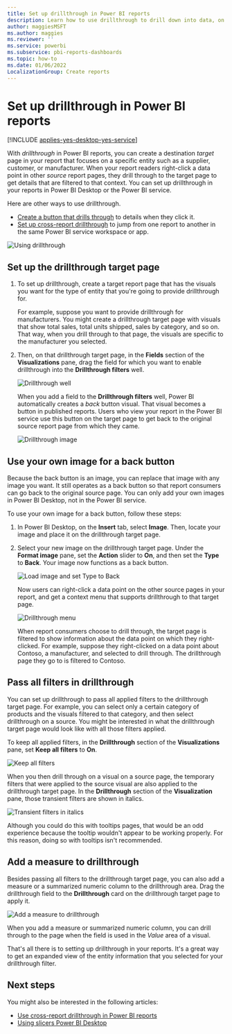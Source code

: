 ```yaml
---
title: Set up drillthrough in Power BI reports
description: Learn how to use drillthrough to drill down into data, on a new report page, in Power BI reports
author: maggiesMSFT
ms.author: maggies
ms.reviewer: ''
ms.service: powerbi
ms.subservice: pbi-reports-dashboards
ms.topic: how-to
ms.date: 01/06/2022
LocalizationGroup: Create reports
---
```

# Set up drillthrough in Power BI reports

[!INCLUDE [applies-yes-desktop-yes-service](../includes/applies-yes-desktop-yes-service.md)]

With *drillthrough* in Power BI reports, you can create a destination *target* page in your report that focuses on a specific entity such as a supplier, customer, or manufacturer. When your report readers right-click a data point in other *source* report pages, they drill through to the target page to get details that are filtered to that context. You can set up drillthrough in your reports in Power BI Desktop or the Power BI service. 

Here are other ways to use drillthrough.

- [Create a button that drills through](desktop-drill-through-buttons.md) to details when they click it.
- [Set up cross-report drillthrough](desktop-cross-report-drill-through.md) to jump from one report to another in the same Power BI service workspace or app.

![Using drillthrough](media/desktop-drillthrough/power-bi-drill-through-right-click.png)

## Set up the drillthrough target page
1. To set up drillthrough, create a target report page that has the visuals you want for the type of entity that you're going to provide drillthrough for. 

    For example, suppose you want to provide drillthrough for manufacturers. You might create a drillthrough target page with visuals that show total sales, total units shipped, sales by category, and so on. That way, when you drill through to that page, the visuals are specific to the manufacturer you selected.

2. Then, on that drillthrough target page, in the **Fields** section of the **Visualizations** pane, drag the field for which you want to enable drillthrough into the **Drillthrough filters** well.

    ![Drillthrough well](media/desktop-drillthrough/drillthrough_02.png)

    When you add a field to the **Drillthrough filters** well, Power BI automatically creates a *back* button visual. That visual becomes a button in published reports. Users who view your report in the Power BI service use this button on the target page to get back to the original source report page from which they came.

    ![Drillthrough image](media/desktop-drillthrough/drillthrough_03.png)

## Use your own image for a back button    
 Because the back button is an image, you can replace that image with any image you want. It still operates as a back button so that report consumers can go back to the original source page. You can only add your own images in Power BI Desktop, not in the Power BI service.

To use your own image for a back button, follow these steps:

1. In Power BI Desktop, on the **Insert** tab, select **Image**. Then, locate your image and place it on the drillthrough target page.

2. Select your new image on the drillthrough target page. Under the **Format image** pane, set the **Action** slider to **On**, and  then set the **Type** to **Back**. Your image now functions as a back button.

    ![Load image and set Type to Back](media/desktop-drillthrough/drillthrough_05.png)

    
     Now users can right-click a data point on the other source pages in your report, and get a context menu that supports drillthrough to that target page. 

    ![Drillthrough menu](media/desktop-drillthrough/drillthrough_04.png)

    When report consumers choose to drill through, the target page is filtered to show information about the data point on which they right-clicked. For example, suppose they right-clicked on a data point about Contoso, a manufacturer, and selected to drill through. The drillthrough page they go to is filtered to Contoso.

## Pass all filters in drillthrough

You can set up drillthrough to pass all applied filters to the drillthrough target page. For example, you can select only a certain category of products and the visuals filtered to that category, and then select drillthrough on a source. You might be interested in what the drillthrough target page would look like with all those filters applied.

To keep all applied filters, in the **Drillthrough** section of the **Visualizations** pane, set **Keep all filters** to **On**. 

![Keep all filters](media/desktop-drillthrough/drillthrough_06.png)

When you then drill through on a visual on a source page, the temporary filters that were applied to the source visual are also applied to the drillthrough target page. In the **Drillthrough** section of the **Visualization** pane, those transient filters are shown in italics. 

![Transient filters in italics](media/desktop-drillthrough/drillthrough_07.png)

Although you could do this with tooltips pages, that would be an odd experience because the tooltip wouldn't appear to be working properly. For this reason, doing so with tooltips isn't recommended.

## Add a measure to drillthrough

Besides passing all filters to the drillthrough target page, you can also add a measure or a summarized numeric column to the drillthrough area. Drag the drillthrough field to the **Drillthrough** card on the drillthrough target page to apply it. 

![Add a measure to drillthrough](media/desktop-drillthrough/drillthrough_08.png)

When you add a measure or summarized numeric column, you can drill through to the page when the field is used in the *Value* area of a visual.

That's all there is to setting up drillthrough in your reports. It's a great way to get an expanded view of the entity information that you selected for your drillthrough filter.

## Next steps

You might also be interested in the following articles:

* [Use cross-report drillthrough in Power BI reports](desktop-cross-report-drill-through.md)
* [Using slicers Power BI Desktop](../visuals/power-bi-visualization-slicers.md)
